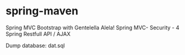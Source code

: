# spring-maven
Spring MVC  Bootstrap with Gentelella Alela! 
Spring MVC- Security - 4
Spring Restfull API / AJAX 

Dump database: dat.sql

 